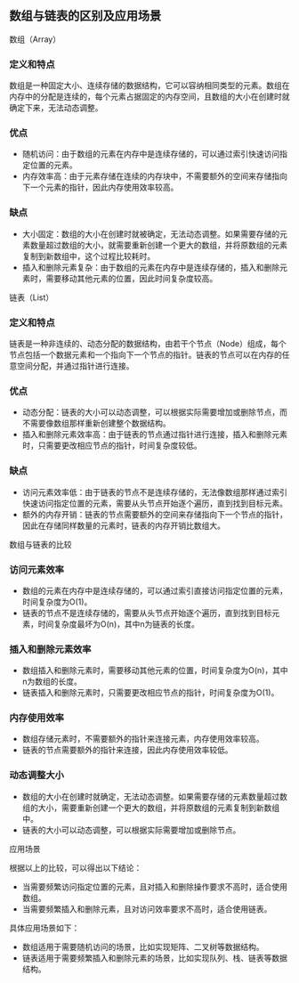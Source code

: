 ## 数组与链表的区别及应用场景

数组（Array）

### 定义和特点

数组是一种固定大小、连续存储的数据结构，它可以容纳相同类型的元素。数组在内存中的分配是连续的，每个元素占据固定的内存空间，且数组的大小在创建时就确定下来，无法动态调整。

### 优点

- 随机访问：由于数组的元素在内存中是连续存储的，可以通过索引快速访问指定位置的元素。
- 内存效率高：由于元素存储在连续的内存块中，不需要额外的空间来存储指向下一个元素的指针，因此内存使用效率较高。

### 缺点

- 大小固定：数组的大小在创建时就被确定，无法动态调整。如果需要存储的元素数量超过数组的大小，就需要重新创建一个更大的数组，并将原数组的元素复制到新数组中，这个过程比较耗时。
- 插入和删除元素复杂：由于数组的元素在内存中是连续存储的，插入和删除元素时，需要移动其他元素的位置，因此时间复杂度较高。

链表（List）

### 定义和特点

链表是一种非连续的、动态分配的数据结构，由若干个节点（Node）组成，每个节点包括一个数据元素和一个指向下一个节点的指针。链表的节点可以在内存的任意空间分配，并通过指针进行连接。

### 优点

- 动态分配：链表的大小可以动态调整，可以根据实际需要增加或删除节点，而不需要像数组那样重新创建整个数据结构。
- 插入和删除元素效率高：由于链表的节点通过指针进行连接，插入和删除元素时，只需要更改相应节点的指针，时间复杂度较低。

### 缺点

- 访问元素效率低：由于链表的节点不是连续存储的，无法像数组那样通过索引快速访问指定位置的元素，需要从头节点开始逐个遍历，直到找到目标元素。
- 额外的内存开销：链表的节点需要额外的空间来存储指向下一个节点的指针，因此在存储同样数量的元素时，链表的内存开销比数组大。

数组与链表的比较

### 访问元素效率

- 数组的元素在内存中是连续存储的，可以通过索引直接访问指定位置的元素，时间复杂度为O(1)。
- 链表的节点不是连续存储的，需要从头节点开始逐个遍历，直到找到目标元素，时间复杂度最坏为O(n)，其中n为链表的长度。

### 插入和删除元素效率

- 数组插入和删除元素时，需要移动其他元素的位置，时间复杂度为O(n)，其中n为数组的长度。
- 链表插入和删除元素时，只需要更改相应节点的指针，时间复杂度为O(1)。

### 内存使用效率

- 数组存储元素时，不需要额外的指针来连接元素，内存使用效率较高。
- 链表的节点需要额外的指针来连接，因此内存使用效率较低。

### 动态调整大小

- 数组的大小在创建时就确定，无法动态调整。如果需要存储的元素数量超过数组的大小，需要重新创建一个更大的数组，并将原数组的元素复制到新数组中。
- 链表的大小可以动态调整，可以根据实际需要增加或删除节点。

应用场景

根据以上的比较，可以得出以下结论：

- 当需要频繁访问指定位置的元素，且对插入和删除操作要求不高时，适合使用数组。
- 当需要频繁插入和删除元素，且对访问效率要求不高时，适合使用链表。

具体应用场景如下：

- 数组适用于需要随机访问的场景，比如实现矩阵、二叉树等数据结构。
- 链表适用于需要频繁插入和删除元素的场景，比如实现队列、栈、链表等数据结构。